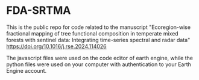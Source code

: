 # FDA-SRTMA
This is the public repo for code related to the manuscript "Ecoregion-wise fractional mapping of tree functional composition in  temperate mixed forests with sentinel data: Integrating time-series spectral  and radar data"
https://doi.org/10.1016/j.rse.2024.114026


The javascript files were used on the code editor of earth engine, while the python files were used on your computer with authentication to your Earth Engine account.
